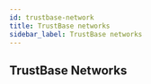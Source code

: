 ```yaml
---
id: trustbase-network
title: TrustBase networks
sidebar_label: TrustBase networks
---
```


## TrustBase Networks